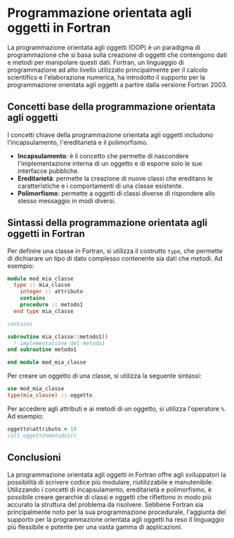 # Programmazione orientata agli oggetti in Fortran

La programmazione orientata agli oggetti (OOP) è un paradigma di programmazione che si basa sulla creazione di oggetti che contengono dati e metodi per manipolare questi dati. Fortran, un linguaggio di programmazione ad alto livello utilizzato principalmente per il calcolo scientifico e l'elaborazione numerica, ha introdotto il supporto per la programmazione orientata agli oggetti a partire dalla versione Fortran 2003.

## Concetti base della programmazione orientata agli oggetti

I concetti chiave della programmazione orientata agli oggetti includono l'incapsulamento, l'ereditarietà e il polimorfismo. 
- **Incapsulamento**: è il concetto che permette di nascondere l'implementazione interna di un oggetto e di esporre solo le sue interfacce pubbliche.
- **Ereditarietà**: permette la creazione di nuove classi che ereditano le caratteristiche e i comportamenti di una classe esistente.
- **Polimorfismo**: permette a oggetti di classi diverse di rispondere allo stesso messaggio in modi diversi.

## Sintassi della programmazione orientata agli oggetti in Fortran

Per definire una classe in Fortran, si utilizza il costrutto `type`, che permette di dichiarare un tipo di dato complesso contenente sia dati che metodi. Ad esempio:

```fortran
module mod_mia_classe
  type :: mia_classe
    integer :: attributo
    contains
    procedure :: metodo1
  end type mia_classe

contains

subroutine mia_classe::metodo1()
  ! implementazione del metodo1
end subroutine metodo1

end module mod_mia_classe
```

Per creare un oggetto di una classe, si utilizza la seguente sintassi:

```fortran
use mod_mia_classe
type(mia_classe) :: oggetto
```

Per accedere agli attributi e ai metodi di un oggetto, si utilizza l'operatore `%`. Ad esempio:

```fortran
oggetto%attributo = 10
call oggetto%metodo1()
```

## Conclusioni

La programmazione orientata agli oggetti in Fortran offre agli sviluppatori la possibilità di scrivere codice più modulare, riutilizzabile e manutenibile. Utilizzando i concetti di incapsulamento, ereditarietà e polimorfismo, è possibile creare gerarchie di classi e oggetti che riflettono in modo più accurato la struttura del problema da risolvere. Sebbene Fortran sia principalmente noto per la sua programmazione procedurale, l'aggiunta del supporto per la programmazione orientata agli oggetti ha reso il linguaggio più flessibile e potente per una vasta gamma di applicazioni.